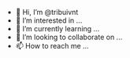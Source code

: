 - 👋 Hi, I’m @tribuivnt
- 👀 I’m interested in ...
- 🌱 I’m currently learning ...
- 💞️ I’m looking to collaborate on ...
- 📫 How to reach me ...

<!---
tribuivnt/tribuivnt is a ✨ special ✨ repository because its `README.md` (this file) appears on your GitHub profile.
You can click the Preview link to take a look at your changes.
--->

